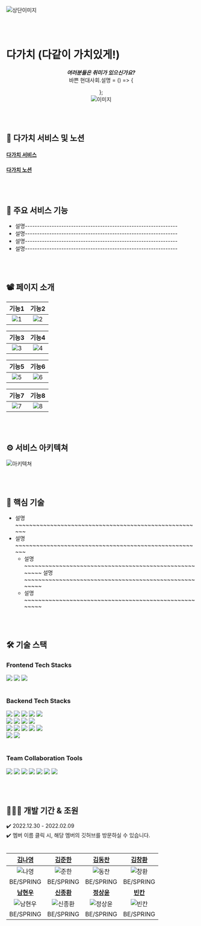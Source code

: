 ![상단이미지](https://github.com/newTypeo/dagachi/blob/master/githubImg/images.jpg?raw=true)

<br /> <br />

# 다가치 (다같이 가치있게!)
<div align=center>

***여러분들은 취미가 있으신가요?***  
바쁜 현대사회.설명 = () => {

};
<br />
![이미지](https://github.com/newTypeo/dagachi/blob/master/githubImg/images.jpg?raw=true)  
</div>

<br /> <br />

## 🔗 다가치 서비스 및 노션
#### [다가치 서비스]()
#### [다가치 노션](https://www.notion.so/6803054d29a34a60aa643c2b2d469c2f?v=6ef3c5f393b5482f88d7fd9819ee90b9&pvs=4)

<br /> <br />

## 📢 주요 서비스 기능
<ul>
  <li> 설명--------------------------------------------------------------- </li>
  <li> 설명--------------------------------------------------------------- </li>
  <li> 설명--------------------------------------------------------------- </li>
  <li> 설명--------------------------------------------------------------- </li>
</ul>

<br /> <br />

## 📽 페이지 소개

| 기능1 | 기능2 |
|:------:|:------:|
| ![1](https://github.com/newTypeo/dagachi/blob/master/githubImg/images.jpg?raw=true) | ![2](https://github.com/newTypeo/dagachi/blob/master/githubImg/images.jpg?raw=true) |

| 기능3 | 기능4 |
|:------:|:------:|
| ![3](https://github.com/newTypeo/dagachi/blob/master/githubImg/images.jpg?raw=true) | ![4](https://github.com/newTypeo/dagachi/blob/master/githubImg/images.jpg?raw=true) |

| 기능5 | 기능6 |
|:------:|:------:|
| ![5](https://github.com/newTypeo/dagachi/blob/master/githubImg/images.jpg?raw=true) | ![6](https://github.com/newTypeo/dagachi/blob/master/githubImg/images.jpg?raw=true) |

| 기능7 | 기능8 |
|:------:|:------:|
| ![7](https://github.com/newTypeo/dagachi/blob/master/githubImg/images.jpg?raw=true) | ![8](https://github.com/newTypeo/dagachi/blob/master/githubImg/images.jpg?raw=true) |

<br /> <br />

## ⚙️ 서비스 아키텍쳐
![아키텍쳐](https://github.com/newTypeo/dagachi/blob/master/githubImg/images.jpg?raw=true)

<br /> <br />

## 📌 핵심 기술
- 설명~~~~~~~~~~~~~~~~~~~~~~~~~~~~~~~~~~~~~~~~~~~~~~~~~~~~~~
 - 설명~~~~~~~~~~~~~~~~~~~~~~~~~~~~~~~~~~~~~~~~~~~~~~~~~~~~~~
   - 설명~~~~~~~~~~~~~~~~~~~~~~~~~~~~~~~~~~~~~~~~~~~~~~~~~~~~~~
   설명~~~~~~~~~~~~~~~~~~~~~~~~~~~~~~~~~~~~~~~~~~~~~~~~~~~~~~
   - 설명~~~~~~~~~~~~~~~~~~~~~~~~~~~~~~~~~~~~~~~~~~~~~~~~~~~~~~

<br /> <br />

## 🛠 기술 스택

### Frontend Tech Stacks
<img src="https://img.shields.io/badge/html5-E34F26?style=for-the-badge&logo=html5&logoColor=white">  <img src="https://img.shields.io/badge/css-1572B6?style=for-the-badge&logo=css3&logoColor=white">  <img src="https://img.shields.io/badge/javascript-F7DF1E?style=for-the-badge&logo=javascript&logoColor=black">
<br /> <br />

### Backend Tech Stacks
<img src="https://img.shields.io/badge/java-007396?style=for-the-badge&logo=java&logoColor=white">  <img src="https://img.shields.io/badge/spring-6DB33F?style=for-the-badge&logo=spring&logoColor=white">  <img src="https://img.shields.io/badge/springboot-6DB33F?style=for-the-badge&logo=springboot&logoColor=white">  <img src="https://img.shields.io/badge/JWT-black?style=for-the-badge&logo=JSON%20web%20tokens&logoColor=white">  <img src="https://img.shields.io/badge/spring security-6DB33F?style=for-the-badge&logo=springsecurity&logoColor=white">
<br />
<img src="https://img.shields.io/badge/websocket-FFCD00?style=for-the-badge&logo=websocket&logoColor=white">  <img src="https://img.shields.io/badge/sockJS-010101?style=for-the-badge&logo=socket.io&logoColor=white">  <img src="https://img.shields.io/badge/webrtc-333333?style=for-the-badge&logo=webrtc&logoColor=white">  <img src="https://img.shields.io/badge/stomp-006272?style=for-the-badge&logo=stomp&logoColor=white">
<br />
<img src="https://img.shields.io/badge/mysql-4479A1?style=for-the-badge&logo=mysql&logoColor=white">  <img src="https://img.shields.io/badge/redis-DC382D?style=for-the-badge&logo=redis&logoColor=white">  <img src="https://img.shields.io/badge/amazon ec2-FF9900?style=for-the-badge&logo=amazonec2&logoColor=white">  <img src="https://img.shields.io/badge/amazon s3-569A31?style=for-the-badge&logo=amazons3&logoColor=white">  <img src="https://img.shields.io/badge/amazon rds-527FFF?style=for-the-badge&logo=amazonrds&logoColor=white"> 
<br />
<img src="https://img.shields.io/badge/aws codedeploy-FF9E9F?style=for-the-badge&logo=awscodedeploy&logoColor=white">  <img src="https://img.shields.io/badge/github actions-2088FF?style=for-the-badge&logo=githubactions&logoColor=white">
<br /> <br />
  
### Team Collaboration Tools
<img src="https://img.shields.io/badge/git-F05032?style=for-the-badge&logo=git&logoColor=white">  <img src="https://img.shields.io/badge/github-181717?style=for-the-badge&logo=github&logoColor=white">  <img src="https://img.shields.io/badge/figma-F24E1E?style=for-the-badge&logo=figma&logoColor=white">  <img src="https://img.shields.io/badge/slack-4A154B?style=for-the-badge&logo=slack&logoColor=white">  <img src="https://img.shields.io/badge/notion-000000?style=for-the-badge&logo=notion&logoColor=white">  <img src="https://img.shields.io/badge/postman-FF6C37?style=for-the-badge&logo=postman&logoColor=white">  <img src="https://img.shields.io/badge/intellij-000000?style=for-the-badge&logo=intellijidea&logoColor=white">
<br />

</div>

<br /><br />

## 🧑🏻‍💻 개발 기간 & 조원
✔️ 2022.12.30 - 2022.02.09
<br />
✔️ 멤버 이름 클릭 시, 해당 멤버의 깃허브를 방문하실 수 있습니다.
<br /> <br />
<div align=center>

|  [김나영](https://github.com)  | [김준한](https://github.com) | [김동찬](https://github.com) | [김창환](https://github.com) |
|:---:|:---:|:---:|:---:|
| ![나영](https://github.com/newTypeo/dagachi/blob/master/githubImg/images.jpg?raw=true) | ![준한](https://github.com/newTypeo/dagachi/blob/master/githubImg/images.jpg?raw=true) | ![동찬](https://github.com/newTypeo/dagachi/blob/master/githubImg/images.jpg?raw=true) | ![창환](https://github.com/newTypeo/dagachi/blob/master/githubImg/images.jpg?raw=true) |
| BE/SPRING | BE/SPRING | BE/SPRING | BE/SPRING |
| **[남현우](https://github.com)** | **[신종환](https://github.com)** | **[정상윤](https://github.com)** | **[빈칸](https://github.com)** |
| ![남현우](https://github.com/newTypeo/dagachi/blob/master/githubImg/images.jpg?raw=true) | ![신종환](https://github.com/newTypeo/dagachi/blob/master/githubImg/images.jpg?raw=true) | ![정상윤](https://github.com/newTypeo/dagachi/blob/master/githubImg/images.jpg?raw=true) | ![빈칸](https://github.com/newTypeo/dagachi/blob/master/githubImg/images.jpg?raw=true) |
| BE/SPRING | BE/SPRING | BE/SPRING | BE/SPRING |
</div>
<br /> <br /> <br />

